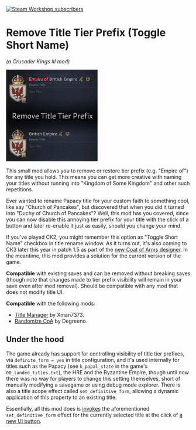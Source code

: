 <a href="https://steamcommunity.com/sharedfiles/filedetails/?id=2601437909"><img src="https://img.shields.io/endpoint.svg?url=https%3A%2F%2Fshieldsio-steam-workshop.jross.me%2F2601437909&style=for-the-badge" alt="Steam Workshop subscribers"></a>

Remove Title Tier Prefix (Toggle Short Name)
============================================
_(a Crusader Kings III mod)_

<img src="https://raw.githubusercontent.com/terrapass/ck3-mod-remove-title-tier-prefix/master/thumbnail.png" alt="Mod Thumbnail" width="250" height="250" />

This small mod allows you to remove or restore tier prefix (e.g. "Empire of") for any title you hold. This means you can get more creative with naming your titles without running into "Kingdom of Some Kingdom" and other such repetitions.

Ever wanted to rename Papacy title for your custom faith to something cool, like say "Church of Pancakes",  but discovered that when you did it turned into "Duchy of Church of Pancakes"? Well, this mod has you covered, since you can now disable this annoying tier prefix for your title with the click of a button and later re-enable it just as easily, should you change your mind.

If you've played CK2, you might remember this option as "Toggle Short Name" checkbox in title rename window.
As it turns out, It's also coming to CK3 later this year in patch 1.5 as part of the [new Coat of Arms designer](https://forumcontent.paradoxplaza.com/public/739696/1_main_screen.PNG).
In the meantime, this mod provides a solution for the current version of the game.

**Compatible** with existing saves and can be removed without breaking saves (though note that changes made to tier prefix visibility will remain in your save even after mod removal).
Should be compatible with any mod that does not modify title UI.

**Compatible** with the following mods:
* [Title Manager](https://steamcommunity.com/sharedfiles/filedetails/?id=2436624088) by Xman7373.
* [Randomize CoA](https://steamcommunity.com/sharedfiles/filedetails/?id=2530900869) by Degreeno.


Under the hood
--------------

The game already has support for controlling visibility of title tier prefixes, via `definite_form = yes` in title configuration, and it's used internally for titles such as the Papacy (see `k_papal_state` in the game's `00_landed_titles.txt`), the HRE and the Byzantine Empire, though until now there was no way for players to change this setting themselves, short of manually modifying a savegame or using debug mode explorer. There is also a title scope effect called `set_definitive_form`, allowing a dynamic application of this property to an existing title.

Essentially, all this mod does is [invokes](https://github.com/terrapass/ck3-mod-remove-title-tier-prefix/blob/master/common/scripted_guis/remove_title_prefix.txt) the aforementioned `set_definitive_form` effect for the currently selected title at the click of [a new UI button](https://github.com/terrapass/ck3-mod-remove-title-tier-prefix/blob/master/gui/window_title.gui#L142).
